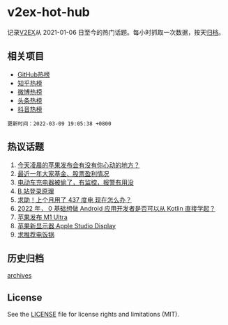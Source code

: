 # v2ex-hot-hub

 记录[V2EX](https://www.v2ex.com/)从 2021-01-06 日至今的热门话题。每小时抓取一次数据，按天[归档](archives)。
 
 ## 相关项目

- [GitHub热榜](https://github.com/snaildev/github-hot-hub)
- [知乎热榜](https://github.com/snaildev/zhihu-hot-hub)
- [微博热榜](https://github.com/snaildev/weibo-hot-hub)
- [头条热榜](https://github.com/snaildev/toutiao-hot-hub)
- [抖音热榜](https://github.com/snaildev/douyin-hot-hub)


 `更新时间：2022-03-09 19:05:38 +0800`

## 热议话题

1. [今天凌晨的苹果发布会有没有你心动的地方？](https://www.v2ex.com/t/839002)
1. [最近一年大家基金、股票盈利情况](https://www.v2ex.com/t/839064)
1. [电动车充电器被偷了，有监控，报警有用没](https://www.v2ex.com/t/839012)
1. [B 站登录原理](https://www.v2ex.com/t/839140)
1. [求助！上个月用了 437 度电 现在怎么办？](https://www.v2ex.com/t/839095)
1. [2022 年， 0 基础想做 Android 应用开发者是否可以从 Kotlin 直接学起？](https://www.v2ex.com/t/838956)
1. [苹果发布 M1 Ultra](https://www.v2ex.com/t/838991)
1. [苹果新显示器 Apple Studio Display](https://www.v2ex.com/t/838999)
1. [求推荐电饭锅](https://www.v2ex.com/t/839023)

## 历史归档

[archives](archives)

## License

See the [LICENSE](LICENSE) file for license rights and limitations (MIT).
